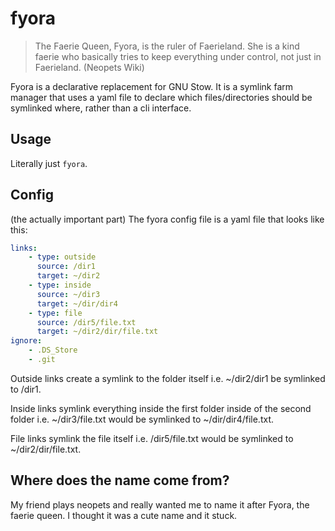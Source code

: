 # fyora
> The Faerie Queen, Fyora, is the ruler of Faerieland. She is a kind faerie who basically tries to keep everything under control, not just in Faerieland. (Neopets Wiki)

Fyora is a declarative replacement for GNU Stow. It is a symlink farm manager that uses a yaml file to declare which files/directories should be symlinked where, rather than a cli interface.

## Usage
Literally just `fyora`.

## Config
(the actually important part)
The fyora config file is a yaml file that looks like this:
```yaml
links:
    - type: outside
      source: /dir1
      target: ~/dir2
    - type: inside
      source: ~/dir3
      target: ~/dir/dir4
    - type: file
      source: /dir5/file.txt
      target: ~/dir2/dir/file.txt
ignore:
    - .DS_Store
    - .git
```
Outside links create a symlink to the folder itself i.e. ~/dir2/dir1 be symlinked to /dir1.

Inside links symlink everything inside the first folder inside of the second folder i.e. ~/dir3/file.txt would be symlinked to ~/dir/dir4/file.txt.

File links symlink the file itself i.e. /dir5/file.txt would be symlinked to ~/dir2/dir/file.txt.

## Where does the name come from?
My friend plays neopets and really wanted me to name it after Fyora, the faerie queen. I thought it was a cute name and it stuck.
